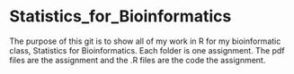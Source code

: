 # Statistics_for_Bioinformatics
The purpose of this git is to show all of my work in R for my bioinformatic class, Statistics for Bioinformatics.
Each folder is one assignment. The pdf files are the assignment and the .R files are the code the assignment.
